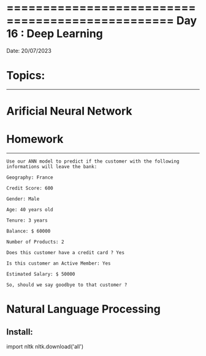 =================================================
Day 16 : Deep Learning
===============================================
Date: 20/07/2023
# Topics:
------------------
# Arificial Neural Network
	
# Homework
-----------------
    Use our ANN model to predict if the customer with the following informations will leave the bank:
    
    Geography: France
    
    Credit Score: 600
    
    Gender: Male
    
    Age: 40 years old
    
    Tenure: 3 years
    
    Balance: $ 60000
    
    Number of Products: 2
    
    Does this customer have a credit card ? Yes
    
    Is this customer an Active Member: Yes
    
    Estimated Salary: $ 50000
    
    So, should we say goodbye to that customer ?


# Natural Language Processing	

Install:
--------
import nltk
nltk.download('all')
